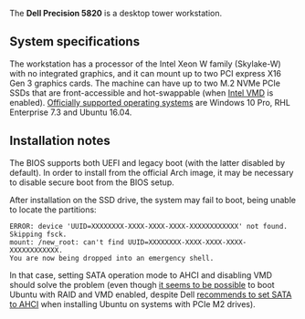 The **Dell Precision 5820** is a desktop tower workstation.

## System specifications

The workstation has a processor of the Intel Xeon W family (Skylake-W) with no integrated graphics, and it can mount up to two PCI express X16 Gen 3 graphics cards. The machine can have up to two M.2 NVMe PCIe SSDs that are front-accessible and hot-swappable (when [Intel VMD](https://www.intel.com/content/www/us/en/architecture-and-technology/intel-volume-management-device-overview.html) is enabled). [Officially supported operating systems](https://www.dell.com/is/business/p/precision-5820-workstation/pd) are Windows 10 Pro, RHL Enterprise 7.3 and Ubuntu 16.04.

## Installation notes

The BIOS supports both UEFI and legacy boot (with the latter disabled by default). In order to install from the official Arch image, it may be necessary to disable secure boot from the BIOS setup.

After installation on the SSD drive, the system may fail to boot, being unable to locate the partitions:

```
ERROR: device 'UUID=XXXXXXXX-XXXX-XXXX-XXXX-XXXXXXXXXXXX' not found. Skipping fsck.
mount: /new_root: can't find UUID=XXXXXXXX-XXXX-XXXX-XXXX-XXXXXXXXXXXX.
You are now being dropped into an emergency shell.
```

In that case, setting SATA operation mode to AHCI and disabling VMD should solve the problem (even though [it seems to be possible](https://ubuntuforums.org/showthread.php?t=2381899) to boot Ubuntu with RAID and VMD enabled, despite Dell [recommends to set SATA to AHCI](https://www.dell.com/support/article/us/en/04/sln299303/loading-ubuntu-on-systems-using-pcie-m2-drives?lang=en) when installing Ubuntu on systems with PCIe M2 drives).